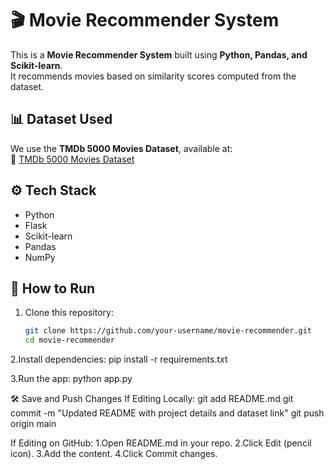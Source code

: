 # 🎬 Movie Recommender System

This is a **Movie Recommender System** built using **Python, Pandas, and Scikit-learn**.  
It recommends movies based on similarity scores computed from the dataset.

## 📊 Dataset Used
We use the **TMDb 5000 Movies Dataset**, available at:  
🔗 [TMDb 5000 Movies Dataset](https://www.kaggle.com/datasets/tmdb/tmdb-movie-metadata)

## ⚙️ Tech Stack
- Python  
- Flask  
- Scikit-learn  
- Pandas  
- NumPy  

## 🚀 How to Run
1. Clone this repository:
   ```bash
   git clone https://github.com/your-username/movie-recommender.git
   cd movie-recommender

2.Install dependencies:
pip install -r requirements.txt


3.Run the app:
python app.py

🛠 Save and Push Changes
If Editing Locally:
git add README.md
git commit -m "Updated README with project details and dataset link"
git push origin main


If Editing on GitHub:
1.Open README.md in your repo.
2.Click Edit (pencil icon).
3.Add the content.
4.Click Commit changes.

